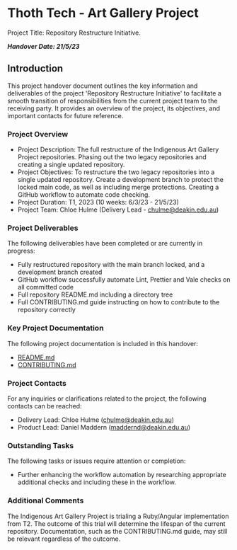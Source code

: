 # Thoth Tech - Art Gallery Project

Project Title: Repository Restructure Initiative.

**_Handover Date: 21/5/23_**

## Introduction

This project handover document outlines the key information and deliverables of the project
'Repository Restructure Initiative' to facilitate a smooth transition of responsibilities from the
current project team to the receiving party. It provides an overview of the project, its objectives,
and important contacts for future reference.

### Project Overview

- Project Description: The full restructure of the Indigenous Art Gallery Project repositories.
  Phasing out the two legacy repositories and creating a single updated repository.
- Project Objectives: To restructure the two legacy repositories into a single updated repository.
  Create a development branch to protect the locked main code, as well as including merge
  protections. Creating a GitHub workflow to automate code checking.
- Project Duration: T1, 2023 (10 weeks: 6/3/23 - 21/5/23)
- Project Team: Chloe Hulme (Delivery Lead - <chulme@deakin.edu.au>)

### Project Deliverables

The following deliverables have been completed or are currently in progress:

- Fully restructured repository with the main branch locked, and a development branch created
- GitHub workflow successfully automate Lint, Prettier and Vale checks on all committed code
- Full repository README.md including a directory tree
- Full CONTRIBUTING.md guide instructing on how to contribute to the repository correctly

### Key Project Documentation

The following project documentation is included in this handover:

- [README.md](https://github.com/thoth-tech/art-gallery/blob/development/README.md)
- [CONTRIBUTING.md](https://github.com/thoth-tech/art-gallery/blob/development/CONTRIBUTING.md)

### Project Contacts

For any inquiries or clarifications related to the project, the following contacts can be reached:

- Delivery Lead: Chloe Hulme (<chulme@deakin.edu.au>)
- Product Lead: Daniel Maddern (<maddernd@deakin.edu.au>)

### Outstanding Tasks

The following tasks or issues require attention or completion:

- Further enhancing the workflow automation by researching appropriate additional checks and
  including these in the workflow.

### Additional Comments

The Indigenous Art Gallery Project is trialing a Ruby/Angular implementation from T2. The outcome of
this trial will determine the lifespan of the current repository. Documentation, such as the
CONTRIBUTING.md guide, may still be relevant regardless of the outcome.
